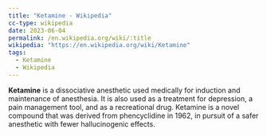 ```yaml
---
title: "Ketamine - Wikipedia"
cc-type: wikipedia
date: 2023-06-04
permalink: /en.wikipedia.org/wiki/:title
wikipedia: "https://en.wikipedia.org/wiki/Ketamine"
tags:
  - Ketamine
  - Wikipedia
---
```

**Ketamine** is a dissociative anesthetic used medically for induction and maintenance of anesthesia. It is also used as a treatment for depression, a pain management tool, and as a recreational drug. Ketamine is a novel compound that was derived from phencyclidine in 1962, in pursuit of a safer anesthetic with fewer hallucinogenic effects. 